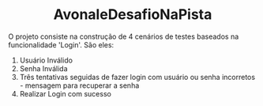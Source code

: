 <h1 align="center"> AvonaleDesafioNaPista </h1>

O projeto consiste na construção de 4 cenários de testes baseados na funcionalidade 'Login'. São eles: 

1. Usuário Inválido
2. Senha Inválida
3. Três tentativas seguidas de fazer login com usuário ou senha incorretos - mensagem para recuperar a senha
4. Realizar Login com sucesso

